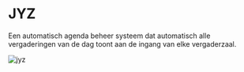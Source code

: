 # JYZ
Een automatisch agenda beheer systeem dat automatisch alle vergaderingen van de dag toont aan de ingang van elke vergaderzaal.


![jyz](https://github.com/ElleCrehel/JYZ/assets/102219049/423c79cb-806f-493e-a0a9-22f9cba437c0)
